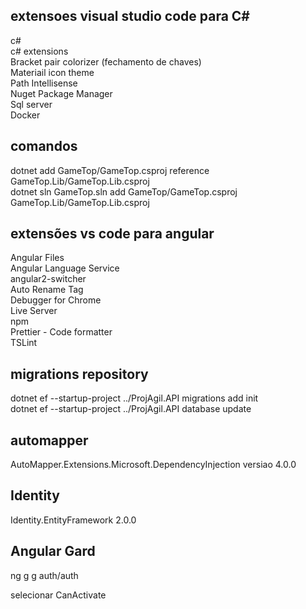 
## extensoes visual studio code para C#  
c#  
c# extensions  
Bracket pair colorizer (fechamento de chaves)  
Materiail icon theme  
Path Intellisense  
Nuget Package Manager  
Sql server  
Docker  

  
## comandos  
dotnet add GameTop/GameTop.csproj reference GameTop.Lib/GameTop.Lib.csproj  
dotnet sln GameTop.sln add GameTop/GameTop.csproj  GameTop.Lib/GameTop.Lib.csproj  

## extensões vs code para angular  
Angular Files  
Angular Language Service  
angular2-switcher  
Auto Rename Tag  
Debugger for Chrome  
Live Server  
npm  
Prettier - Code formatter  
TSLint  

## migrations repository  

dotnet ef --startup-project ../ProjAgil.API migrations add init    
dotnet ef --startup-project ../ProjAgil.API database update  

## automapper  

AutoMapper.Extensions.Microsoft.DependencyInjection  versiao 4.0.0  

## Identity  

Identity.EntityFramework 2.0.0  

## Angular Gard  

ng g g auth/auth  

selecionar CanActivate  
